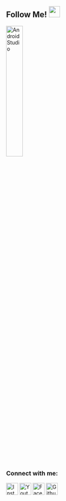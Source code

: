 ## Follow Me! <img src="https://raw.githubusercontent.com/iampavangandhi/iampavangandhi/master/gifs/Hi.gif" width="30px" height="30px"></h2>
<p>
  <img alt="Android Studio" src="https://miro.medium.com/max/800/1*zzTEyTwyy7jXibtqVWg84Q.gif" width="30%" />
</p>

### Connect with me:
<a href="https://www.instagram.com/irulnin_" target="_blank"><img src="https://img.shields.io/badge/Instagram-%23E4405F.svg?&style=flat-square&logo=instagram&logoColor=white" height="32px" alt="Instagram"></a>
<a href="https://www.youtube.com/channel/UCkFAH0sBFpQYftbKBM2lqRg" target="_blank"><img src="https://img.shields.io/badge/youtube-%23FF0000.svg?&style=for-the-badge&logo=youtube&logoColor=white" height="32px" alt="Youtube"></a>
<a href="https://web.facebook.com/amir.ul.9828456/_" target="_blank"><img src="https://img.shields.io/badge/Facebook-000000?style=for-the-badge&logo=facebook&logoColor=white" height="32px" alt="Facebook"></a>
<a href="https://github.com/Amirul109_" target="_blank"><img src="https://img.shields.io/badge/Github-000000?style=for-the-badge&logo=github&logoColor=white" height="32px" alt="Github"></a>

